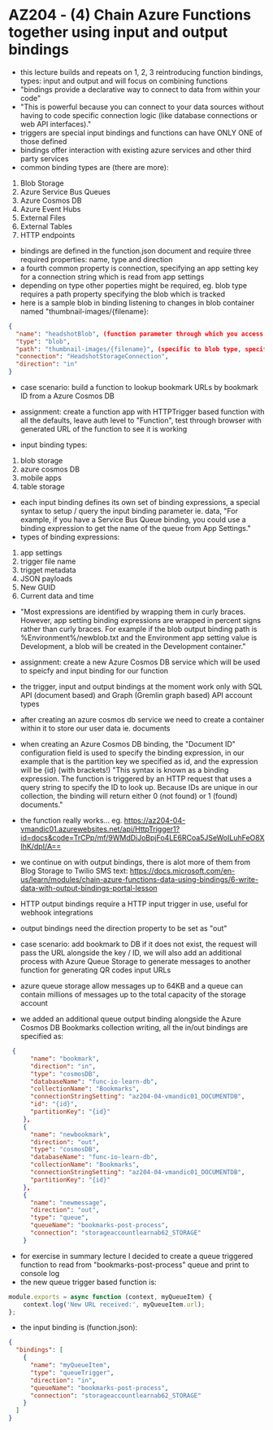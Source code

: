 # AZ204 - (4) Chain Azure Functions together using input and output bindings

- this lecture builds and repeats on 1, 2, 3 reintroducing function bindings, types: input and output and will focus on combining functions
- "bindings provide a declarative way to connect to data from within your code"
- "This is powerful because you can connect to your data sources without having to code specific connection logic (like database connections or web API interfaces)."
- triggers are special input bindings and functions can have ONLY ONE of those defined
- bindings offer interaction with existing azure services and other third party services
- common binding types are (there are more):

1. Blob Storage
2. Azure Service Bus Queues
3. Azure Cosmos DB
4. Azure Event Hubs
5. External Files
6. External Tables
7. HTTP endpoints

- bindings are defined in the function.json document and require three required properties: name, type and direction
- a fourth common property is connection, specifying an app setting key for a connection string which is read from app settings
- depending on type other poperties might be required, eg. blob type requires a path property specifying the blob which is tracked
- here is a sample blob in binding listening to changes in blob container named "thumbnail-images/{filename}:

```json
{
  "name": "headshotBlob", (function parameter through which you access the data)
  "type": "blob",
  "path": "thumbnail-images/{filename}", (specific to blob type, specifies the container and if needed a specific file or filetype or any file as is specified here)
  "connection": "HeadshotStorageConnection",
  "direction": "in"
}
```

- case scenario: build a function to lookup bookmark URLs by bookmark ID from a Azure Cosmos DB

- assignment: create a function app with HTTPTrigger based function with all the defaults, leave auth level to "Function", test through browser with generated URL of the function to see it is working

- input binding types:

1. blob storage
2. azure cosmos DB
3. mobile apps
4. table storage

- each input binding defines its own set of binding expressions, a special syntax to setup / query the input binding parameter ie. data, "For example, if you have a Service Bus Queue binding, you could use a binding expression to get the name of the queue from App Settings."
- types of binding expressions:

1. app settings
2. trigger file name
3. trigget metadata
4. JSON payloads
5. New GUID
6. Current data and time

- "Most expressions are identified by wrapping them in curly braces. However, app setting binding expressions are wrapped in percent signs rather than curly braces. For example if the blob output binding path is %Environment%/newblob.txt and the Environment app setting value is Development, a blob will be created in the Development container."
- assignment: create a new Azure Cosmos DB service which will be used to speicfy and input binding for our function
- the trigger, input and output bindings at the moment work only with SQL API (document based) and Graph (Gremlin graph based) API account types
- after creating an azure cosmos db service we need to create a container within it to store our user data ie. documents
- when creating an Azure Cosmos DB binding, the "Document ID" configuration field is used to specify the binding expression, in our example that is the partition key we specified as id, and the expression will be {id} (with brackets!) "This syntax is known as a binding expression. The function is triggered by an HTTP request that uses a query string to specify the ID to look up. Because IDs are unique in our collection, the binding will return either 0 (not found) or 1 (found) documents."
- the function really works... eg. https://az204-04-vmandic01.azurewebsites.net/api/HttpTrigger1?id=docs&code=TrCPp/mf/9WMdDiJoBpjFo4LE6RCoa5JSeWoILuhFeO8XIhK/dpI/A==

- we continue on with output bindings, there is alot more of them from Blog Storage to Twilio SMS text: https://docs.microsoft.com/en-us/learn/modules/chain-azure-functions-data-using-bindings/6-write-data-with-output-bindings-portal-lesson
- HTTP output bindings require a HTTP input trigger in use, useful for webhook integrations
- output bindings need the direction property to be set as "out"

- case scenario: add bookmark to DB if it does not exist, the request will pass the URL alongside the key / ID, we will also add an additional process with Azure Queue Storage to generate messages to another function for generating QR codes input URLs

- azure queue storage allow messages up to 64KB and a queue can contain millions of messages up to the total capacity of the storage account
- we added an additional queue output binding alongside the Azure Cosmos DB Bookmarks collection writing, all the in/out bindings are specified as:

```json
 {
      "name": "bookmark",
      "direction": "in",
      "type": "cosmosDB",
      "databaseName": "func-io-learn-db",
      "collectionName": "Bookmarks",
      "connectionStringSetting": "az204-04-vmandic01_DOCUMENTDB",
      "id": "{id}",
      "partitionKey": "{id}"
    },
    {
      "name": "newbookmark",
      "direction": "out",
      "type": "cosmosDB",
      "databaseName": "func-io-learn-db",
      "collectionName": "Bookmarks",
      "connectionStringSetting": "az204-04-vmandic01_DOCUMENTDB",
      "partitionKey": "{id}"
    },
    {
      "name": "newmessage",
      "direction": "out",
      "type": "queue",
      "queueName": "bookmarks-post-process",
      "connection": "storageaccountlearnab62_STORAGE"
    }
```

- for exercise in summary lecture I decided to create a queue triggered function to read from "bookmarks-post-process" queue and print to console log
- the new queue trigger based function is:

```javascript
module.exports = async function (context, myQueueItem) {
    context.log('New URL received:', myQueueItem.url);
};
```

- the input binding is (function.json):

```json
{
  "bindings": [
    {
      "name": "myQueueItem",
      "type": "queueTrigger",
      "direction": "in",
      "queueName": "bookmarks-post-process",
      "connection": "storageaccountlearnab62_STORAGE"
    }
  ]
}
```
